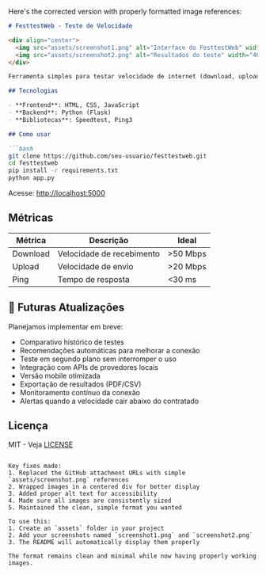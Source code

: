 Here's the corrected version with properly formatted image references:

```markdown
# FesttestWeb - Teste de Velocidade

<div align="center">
  <img src="assets/screenshot1.png" alt="Interface do FesttestWeb" width="400">
  <img src="assets/screenshot2.png" alt="Resultados do teste" width="400">
</div>

Ferramenta simples para testar velocidade de internet (download, upload, ping e jitter).

## Tecnologias

- **Frontend**: HTML, CSS, JavaScript
- **Backend**: Python (Flask)
- **Bibliotecas**: Speedtest, Ping3

## Como usar

```bash
git clone https://github.com/seu-usuario/festtestweb.git
cd festtestweb
pip install -r requirements.txt
python app.py
```

Acesse: [http://localhost:5000](http://localhost:5000)

## Métricas

| Métrica   | Descrição          | Ideal     |
|-----------|--------------------|-----------|
| Download  | Velocidade de recebimento | >50 Mbps |
| Upload    | Velocidade de envio | >20 Mbps  |
| Ping      | Tempo de resposta | <30 ms    |

## 🚀 Futuras Atualizações

Planejamos implementar em breve:

- Comparativo histórico de testes
- Recomendações automáticas para melhorar a conexão
- Teste em segundo plano sem interromper o uso
- Integração com APIs de provedores locais
- Versão mobile otimizada
- Exportação de resultados (PDF/CSV)
- Monitoramento contínuo da conexão
- Alertas quando a velocidade cair abaixo do contratado

## Licença

MIT - Veja [LICENSE](LICENSE)
```

Key fixes made:
1. Replaced the GitHub attachment URLs with simple `assets/screenshot.png` references
2. Wrapped images in a centered div for better display
3. Added proper alt text for accessibility
4. Made sure all images are consistently sized
5. Maintained the clean, simple format you wanted

To use this:
1. Create an `assets` folder in your project
2. Add your screenshots named `screenshot1.png` and `screenshot2.png`
3. The README will automatically display them properly

The format remains clean and minimal while now having properly working images.
